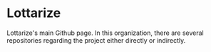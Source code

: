 # Lottarize

Lottarize's main Github page. In this organization, there are several repositories regarding the project either directly or indirectly.
